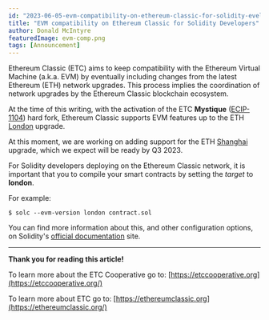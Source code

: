 ```yaml
---
id: "2023-06-05-evm-compatibility-on-ethereum-classic-for-solidity-evelopers-cn"
title: "EVM compatibility on Ethereum Classic for Solidity Developers"
author: Donald McIntyre
featuredImage: evm-comp.png
tags: [Announcement]
---
```


Ethereum Classic (ETC) aims to keep compatibility with the Ethereum Virtual Machine (a.k.a. EVM) by eventually including changes from the latest Ethereum (ETH) network upgrades. This process implies the coordination of network upgrades by the Ethereum Classic blockchain ecosystem.

At the time of this writing, with the activation of the ETC **Mystique** ([ECIP-1104](https://ecips.ethereumclassic.org/ECIPs/ecip-1104)) hard fork, Ethereum Classic supports EVM features up to the ETH [London](https://github.com/ethereum/execution-specs/blob/master/network-upgrades/mainnet-upgrades/london.md) upgrade.

At this moment, we are working on adding support for the ETH [Shanghai](https://github.com/ethereum/execution-specs/blob/master/network-upgrades/mainnet-upgrades/shanghai.md) upgrade, which we expect will be ready by Q3 2023.

For Solidity developers deploying on the Ethereum Classic network, it is important that you to compile your smart contracts by setting the _target_ to **london**.

For example:

```shell
$ solc --evm-version london contract.sol
```

You can find more information about this, and other configuration options, on Solidity's [official documentation](https://docs.soliditylang.org/en/latest/using-the-compiler.html#setting-the-evm-version-to-target) site.

---

**Thank you for reading this article!**

To learn more about the ETC Cooperative go to:  [https://etccooperative.org](https://etccooperative.org/)

To learn more about ETC go to:  [https://ethereumclassic.org](https://ethereumclassic.org/)
